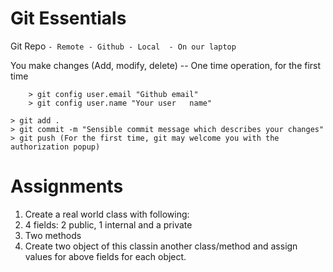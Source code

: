 # Git Essentials
Git Repo
``
    - Remote - Github
    - Local  - On our laptop
``

You make changes (Add, modify, delete)
-- One time operation, for the first time
```
    > git config user.email "Github email"
    > git config user.name "Your user   name"
```
```
> git add .
> git commit -m "Sensible commit message which describes your changes"
> git push (For the first time, git may welcome you with the authorization popup)
```

# Assignments

1. Create a real world class with following:
 1. 4 fields: 2 public, 1 internal and a private
 2. Two methods
 3. Create two object of this classin another class/method and assign values for above fields for each object.